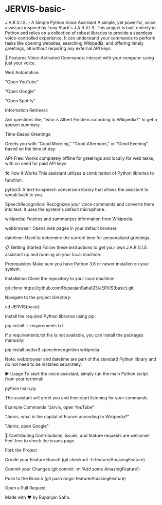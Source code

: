 # JERVIS-basic-

J.A.R.V.I.S. - A Simple Python Voice Assistant
A simple, yet powerful, voice assistant inspired by Tony Stark's J.A.R.V.I.S. This project is built entirely in Python and relies on a collection of robust libraries to provide a seamless voice-controlled experience. It can understand your commands to perform tasks like opening websites, searching Wikipedia, and offering timely greetings, all without requiring any external API keys.

🚀 Features
Voice-Activated Commands: Interact with your computer using just your voice.

Web Automation:

"Open YouTube"

"Open Google"

"Open Spotify"

Information Retrieval:

Ask questions like, "who is Albert Einstein according to Wikipedia?" to get a spoken summary.

Time-Based Greetings:

Greets you with "Good Morning," "Good Afternoon," or "Good Evening" based on the time of day.

API-Free: Works completely offline for greetings and locally for web tasks, with no need for paid API keys.

🛠️ How It Works
This assistant utilizes a combination of Python libraries to function:

pyttsx3: A text-to-speech conversion library that allows the assistant to speak back to you.

SpeechRecognition: Recognizes your voice commands and converts them into text. It uses the system's default microphone.

wikipedia: Fetches and summarizes information from Wikipedia.

webbrowser: Opens web pages in your default browser.

datetime: Used to determine the current time for personalized greetings.

📋 Getting Started
Follow these instructions to get your own J.A.R.V.I.S. assistant up and running on your local machine.

Prerequisites
Make sure you have Python 3.6 or newer installed on your system.

Installation
Clone the repository to your local machine:

git clone https://github.com/RupanjanSaha123/JERVIS(basic).git

Navigate to the project directory:

cd JERVIS(basic)

Install the required Python libraries using pip:

pip install -r requirements.txt

If a requirements.txt file is not available, you can install the packages manually:

pip install pyttsx3 speechrecognition wikipedia

Note: webbrowser and datetime are part of the standard Python library and do not need to be installed separately.

▶️ Usage
To start the voice assistant, simply run the main Python script from your terminal:

python main.py

The assistant will greet you and then start listening for your commands.

Example Commands
"Jarvis, open YouTube"

"Jarvis, what is the capital of France according to Wikipedia?"

"Jarvis, open Google"

🤝 Contributing
Contributions, issues, and feature requests are welcome! Feel free to check the issues page.

Fork the Project

Create your Feature Branch (git checkout -b feature/AmazingFeature)

Commit your Changes (git commit -m 'Add some AmazingFeature')

Push to the Branch (git push origin feature/AmazingFeature)

Open a Pull Request


Made with ❤️ by Rupanjan Saha.
